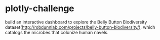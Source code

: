# plotly-challenge
build an interactive dashboard to explore the Belly Button Biodiversity dataset(http://robdunnlab.com/projects/belly-button-biodiversity/), which catalogs the microbes that colonize human navels.
